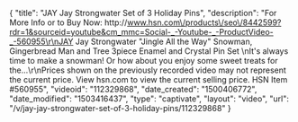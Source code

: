 {
    "title": "JAY Jay Strongwater Set of 3 Holiday Pins",
    "description": "For More Info or to Buy Now: http:\/\/www.hsn.com\/products\/seo\/8442599?rdr=1&sourceid=youtube&cm_mmc=Social-_-Youtube-_-ProductVideo-_-560955\r\nJAY Jay Strongwater \"Jingle All the Way\" Snowman, Gingerbread Man and Tree 3piece Enamel and Crystal Pin Set \nIt's always time to make a snowman! Or how about you enjoy some sweet treats for the...\r\nPrices shown on the previously recorded video may not represent the current price.  View hsn.com to view the current selling price. HSN Item #560955",
    "videoid": "112329868",
    "date_created": "1500406772",
    "date_modified": "1503416437",
    "type": "captivate",
    "layout": "video",
    "url": "\/v\/jay-jay-strongwater-set-of-3-holiday-pins\/112329868"
}